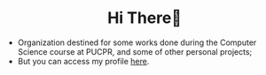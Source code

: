 <h1 align="center">
Hi There👋
</h1>

- Organization destined for some works done during the Computer Science course at PUCPR, and some of other personal projects;
- But you can access my profile <a href="https://github.com/Thomas470/">here</a>.
